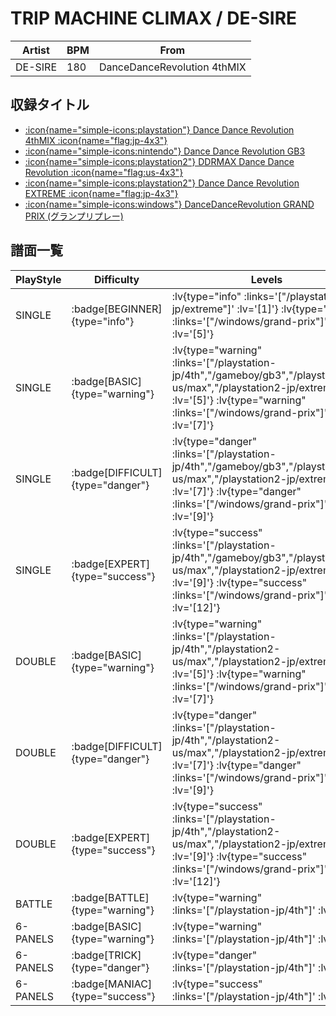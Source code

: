 # TRIP MACHINE CLIMAX / DE-SIRE

|Artist|BPM|From|
|------|---|----|
|DE-SIRE|180|DanceDanceRevolution 4thMIX|

## 収録タイトル

- [ :icon{name="simple-icons:playstation"} Dance Dance Revolution 4thMIX :icon{name="flag:jp-4x3"} ](/playstation-jp/4th)
- [ :icon{name="simple-icons:nintendo"} Dance Dance Revolution GB3](/gameboy/gb3)
- [ :icon{name="simple-icons:playstation2"} DDRMAX Dance Dance Revolution :icon{name="flag:us-4x3"} ](/playstation2-us/max)
- [ :icon{name="simple-icons:playstation2"} Dance Dance Revolution EXTREME :icon{name="flag:jp-4x3"} ](/playstation2-jp/extreme)
- [ :icon{name="simple-icons:windows"} DanceDanceRevolution GRAND PRIX (グランプリプレー)](/windows/grand-prix)

## 譜面一覧

|PlayStyle|Difficulty|Levels|Notes|Movie|
|---------|----------|------|-----|-----|
|SINGLE| :badge[BEGINNER]{type="info"} | :lv{type="info" :links='["/playstation2-jp/extreme"]' :lv='[1]'}  :lv{type="info" :links='["/windows/grand-prix"]' :lv='[5]'} |114/0||
|SINGLE| :badge[BASIC]{type="warning"} | :lv{type="warning" :links='["/playstation-jp/4th","/gameboy/gb3","/playstation2-us/max","/playstation2-jp/extreme"]' :lv='[5]'}  :lv{type="warning" :links='["/windows/grand-prix"]' :lv='[7]'} |195/0||
|SINGLE| :badge[DIFFICULT]{type="danger"} | :lv{type="danger" :links='["/playstation-jp/4th","/gameboy/gb3","/playstation2-us/max","/playstation2-jp/extreme"]' :lv='[7]'}  :lv{type="danger" :links='["/windows/grand-prix"]' :lv='[9]'} |275/0||
|SINGLE| :badge[EXPERT]{type="success"} | :lv{type="success" :links='["/playstation-jp/4th","/gameboy/gb3","/playstation2-us/max","/playstation2-jp/extreme"]' :lv='[9]'}  :lv{type="success" :links='["/windows/grand-prix"]' :lv='[12]'} |342/0||
|DOUBLE| :badge[BASIC]{type="warning"} | :lv{type="warning" :links='["/playstation-jp/4th","/playstation2-us/max","/playstation2-jp/extreme"]' :lv='[5]'}  :lv{type="warning" :links='["/windows/grand-prix"]' :lv='[7]'} |211/0||
|DOUBLE| :badge[DIFFICULT]{type="danger"} | :lv{type="danger" :links='["/playstation-jp/4th","/playstation2-us/max","/playstation2-jp/extreme"]' :lv='[7]'}  :lv{type="danger" :links='["/windows/grand-prix"]' :lv='[9]'} |273/0||
|DOUBLE| :badge[EXPERT]{type="success"} | :lv{type="success" :links='["/playstation-jp/4th","/playstation2-us/max","/playstation2-jp/extreme"]' :lv='[9]'}  :lv{type="success" :links='["/windows/grand-prix"]' :lv='[12]'} |338/0||
|BATTLE| :badge[BATTLE]{type="warning"} | :lv{type="warning" :links='["/playstation-jp/4th"]' :lv='[8]'} |||
|6-PANELS| :badge[BASIC]{type="warning"} | :lv{type="warning" :links='["/playstation-jp/4th"]' :lv='[5]'} |218/0||
|6-PANELS| :badge[TRICK]{type="danger"} | :lv{type="danger" :links='["/playstation-jp/4th"]' :lv='[7]'} |284/0||
|6-PANELS| :badge[MANIAC]{type="success"} | :lv{type="success" :links='["/playstation-jp/4th"]' :lv='[9]'} |332/0||

